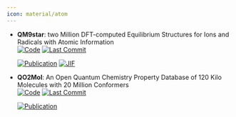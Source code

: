 ```yaml
---
icon: material/atom
---
```





- **QM9star**: two Million DFT-computed Equilibrium Structures for Ions and Radicals with Atomic Information  
    [![Code](https://img.shields.io/github/stars/gentle1999/qm9star_query?style=for-the-badge&logo=github)](https://github.com/gentle1999/qm9star_query) 
    [![Last Commit](https://img.shields.io/github/last-commit/gentle1999/qm9star_query?style=for-the-badge&logo=github)](https://github.com/gentle1999/qm9star_query) 

    [![Publication](https://img.shields.io/badge/Publication-Citations:0-blue?style=for-the-badge&logo=bookstack)](https://doi.org/10.1038/s41597-024-03933-6) 
    [![JIF](https://img.shields.io/badge/Impact_Factor-5.80-purple?style=for-the-badge&logo=academia)](https://doi.org/10.1038/s41597-024-03933-6)



- **QO2Mol**: An Open Quantum Chemistry Property Database of 120 Kilo Molecules with 20 Million Conformers  
    [![Code](https://img.shields.io/github/stars/saiscn/QO2Mol/?style=for-the-badge&logo=github)](https://github.com/saiscn/QO2Mol/) 
    [![Last Commit](https://img.shields.io/github/last-commit/saiscn/QO2Mol/?style=for-the-badge&logo=github)](https://github.com/saiscn/QO2Mol/) 

    [![Publication](https://img.shields.io/badge/Publication-Citations:0-blue?style=for-the-badge&logo=bookstack)](https://doi.org/10.48550/arXiv.2410.19316) 


